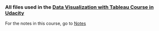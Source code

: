 ### All files used in the [Data Visualization with Tableau Course in Udacity](https://classroom.udacity.com/courses/ud1006)

For the notes in this course, go to [Notes](https://github.com/PranavEranki/AI-Pre-Requisites/blob/master/Tableau/Notes.md)
